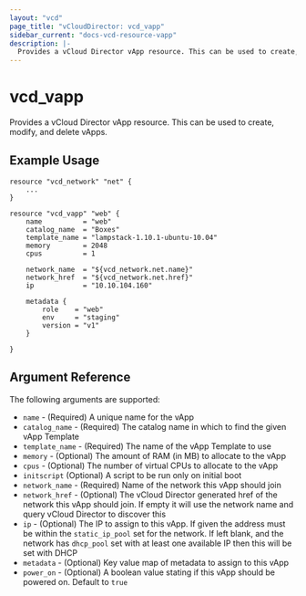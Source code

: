 ```yaml
---
layout: "vcd"
page_title: "vCloudDirector: vcd_vapp"
sidebar_current: "docs-vcd-resource-vapp"
description: |-
  Provides a vCloud Director vApp resource. This can be used to create, modify, and delete vApps.
---
```


# vcd\_vapp

Provides a vCloud Director vApp resource. This can be used to create,
modify, and delete vApps.

## Example Usage

```
resource "vcd_network" "net" {
    ...
}

resource "vcd_vapp" "web" {
    name          = "web"
    catalog_name  = "Boxes"
    template_name = "lampstack-1.10.1-ubuntu-10.04"
    memory        = 2048
    cpus          = 1

    network_name  = "${vcd_network.net.name}"
    network_href  = "${vcd_network.net.href}"
    ip            = "10.10.104.160"

    metadata {
        role    = "web"
        env     = "staging"
        version = "v1"
    }

}
```

## Argument Reference

The following arguments are supported:

* `name` - (Required) A unique name for the vApp
* `catalog_name` - (Required) The catalog name in which to find the given vApp Template
* `template_name` - (Required) The name of the vApp Template to use
* `memory` - (Optional) The amount of RAM (in MB) to allocate to the vApp
* `cpus` - (Optional) The number of virtual CPUs to allocate to the vApp
* `initscript` (Optional) A script to be run only on initial boot
* `network_name` - (Required) Name of the network this vApp should join
* `network_href` - (Optional) The vCloud Director generated href of the network this vApp
  should join. If empty it will use the network name and query vCloud Director to discover
  this
* `ip` - (Optional) The IP to assign to this vApp. If given the address must be within the `static_ip_pool`
  set for the network. If left blank, and the network has `dhcp_pool` set with at least one available IP then
  this will be set with DHCP
* `metadata` - (Optional) Key value map of metadata to assign to this vApp
* `power_on` - (Optional) A boolean value stating if this vApp should be powered on. Default to `true`
